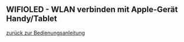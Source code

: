 <h2>WIFIOLED - WLAN verbinden mit Apple-Gerät Handy/Tablet</h2>



<a href="README.md">zurück zur Bedienungsanleitung</a>